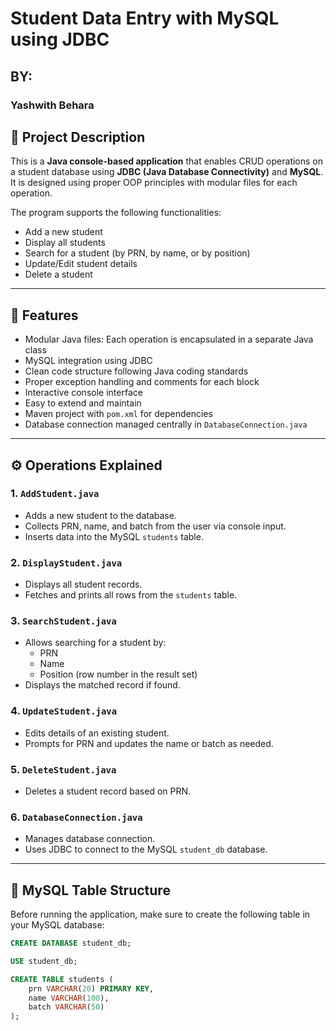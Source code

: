 # Student Data Entry with MySQL using JDBC

## BY:
### Yashwith Behara

## 📌 Project Description

This is a **Java console-based application** that enables CRUD operations on a student database using **JDBC (Java Database Connectivity)** and **MySQL**. It is designed using proper OOP principles with modular files for each operation.

The program supports the following functionalities:
- Add a new student
- Display all students
- Search for a student (by PRN, by name, or by position)
- Update/Edit student details
- Delete a student

---

## 🧠 Features

- Modular Java files: Each operation is encapsulated in a separate Java class
- MySQL integration using JDBC
- Clean code structure following Java coding standards
- Proper exception handling and comments for each block
- Interactive console interface
- Easy to extend and maintain
- Maven project with `pom.xml` for dependencies
- Database connection managed centrally in `DatabaseConnection.java`

---

## ⚙️ Operations Explained

### 1. `AddStudent.java`
- Adds a new student to the database.
- Collects PRN, name, and batch from the user via console input.
- Inserts data into the MySQL `students` table.

### 2. `DisplayStudent.java`
- Displays all student records.
- Fetches and prints all rows from the `students` table.

### 3. `SearchStudent.java`
- Allows searching for a student by:
  - PRN
  - Name
  - Position (row number in the result set)
- Displays the matched record if found.

### 4. `UpdateStudent.java`
- Edits details of an existing student.
- Prompts for PRN and updates the name or batch as needed.

### 5. `DeleteStudent.java`
- Deletes a student record based on PRN.

### 6. `DatabaseConnection.java`
- Manages database connection.
- Uses JDBC to connect to the MySQL `student_db` database.

---

## 🧾 MySQL Table Structure

Before running the application, make sure to create the following table in your MySQL database:

```sql
CREATE DATABASE student_db;

USE student_db;

CREATE TABLE students (
    prn VARCHAR(20) PRIMARY KEY,
    name VARCHAR(100),
    batch VARCHAR(50)
);



